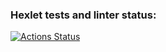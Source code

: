 ### Hexlet tests and linter status:
[![Actions Status](https://github.com/79127743677/qa-engineer-project-84/actions/workflows/hexlet-check.yml/badge.svg)](https://github.com/79127743677/qa-engineer-project-84/actions)